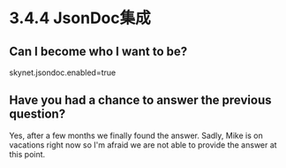 # 3.4.4 JsonDoc集成

## Can I become who I want to be?



skynet.jsondoc.enabled=true

## Have you had a chance to answer the previous question?

Yes, after a few months we finally found the answer. Sadly, Mike is on vacations right now so I'm afraid we are not able to provide the answer at this point.



